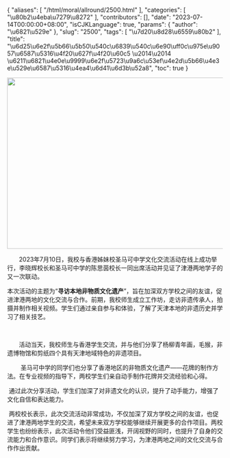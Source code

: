 {
    "aliases": [
        "/html/moral/allround/2500.html"
    ],
    "categories": [
        "\u80b2\u4eba\u7279\u8272"
    ],
    "contributors": [],
    "date": "2023-07-14T00:00:00+08:00",
    "isCJKLanguage": true,
    "params": {
        "author": "\u6821\u529e"
    },
    "slug": "2500",
    "tags": [
        "\u7d20\u8d28\u6559\u80b2"
    ],
    "title": "\u6d25\u6e2f\u5b66\u5b50\u540c\u6839\u540c\u6e90\uff0c\u975e\u9057\u6587\u5316\u4f20\u627f\u4f20\u60c5 \u2014\u2014 \u6211\u6821\u4e0e\u9999\u6e2f\u5723\u9a6c\u53ef\u4e2d\u5b66\u4e3e\u529e\u6587\u5316\u4ea4\u6d41\u6d3b\u52a8",
    "toc": true
}


<img
    src="https://cdn.tfls.online/mirror/full/c027e21e561f562777d902bb0436d677514fb9ea.jpg"
    style="display:block;margin-left:auto;margin-right:auto;"
    decoding="async"
    fetchpriority="auto"
    loading="lazy"
    height="400"
    width="600"
/>







        2023年7月10日，我校与香港姊妹校圣马可中学文化交流活动在线上成功举行，李晓辉校长和圣马可中学的陈思茵校长一同出席活动并见证了津港两地学子的又一次联动。
 



 本次活动的主题为“**寻访本地非物质文化遗产**”，旨在加深双方学校之间的友谊，促进津港两地的文化交流与合作。前期，我校师生成立工作坊，走访非遗传承人，拍摄并制作相关视频。学生们通过亲自参与和体验，了解了天津本地的非遗历史并学习了相关技艺。
 


         
 
        活动当天，我校师生与香港学生交流，并与他们分享了杨柳青年画，毛猴，非遗博物馆和剪纸四个具有天津地域特色的非遗项目。
 



  





         圣马可中学的同学们也分享了香港地区的非物质文化遗产——花牌的制作方法。在专业视频的指导下，两校学生们亲自动手制作花牌并交流经验和心得。
 



  








  通过此次分享活动，学生们加深了对非遗文化的认识，提升了动手能力，增强了文化自信和表达能力。
 



  





  两校校长表示，此次交流活动非常成功，不仅加深了双方学校之间的友谊，也促进了津港两地学生的交流，希望未来双方学校能够继续开展更多的合作项目。两校学生也纷纷表示，此次活动令他们受益匪浅，开阔视野的同时，也提升了自身的交流能力和合作意识。同学们表示将继续努力学习，为津港两地之间的文化交流与合作作出贡献。
 







